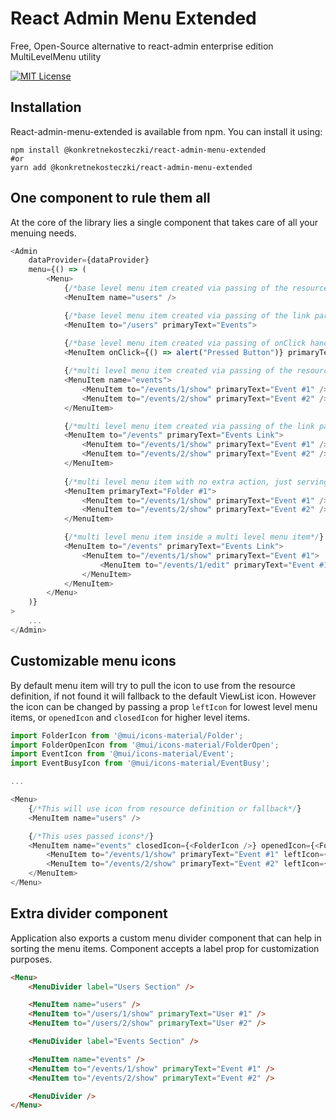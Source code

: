 # React Admin Menu Extended

Free, Open-Source alternative to react-admin enterprise edition MultiLevelMenu utility

[![MIT License](https://img.shields.io/badge/License-MIT-green.svg)](https://choosealicense.com/licenses/mit/)

## Installation
React-admin-menu-extended is available from npm. You can install it using:
```
npm install @konkretnekosteczki/react-admin-menu-extended
#or
yarn add @konkretnekosteczki/react-admin-menu-extended
```

## One component to rule them all

At the core of the library lies a single component that takes care of all your menuing needs.

``` js
<Admin
    dataProvider={dataProvider}
    menu={() => (
        <Menu>
            {/*base level menu item created via passing of the resource name*/}
            <MenuItem name="users" />

            {/*base level menu item created via passing of the link parameters*/}
            <MenuItem to="/users" primaryText="Events">
            
            {/*base level menu item created via passing of onClick handler*/}
            <MenuItem onClick={() => alert("Pressed Button")} primaryText="Alert">

            {/*multi level menu item created via passing of the resource name*/}
            <MenuItem name="events">
                <MenuItem to="/events/1/show" primaryText="Event #1" />
                <MenuItem to="/events/2/show" primaryText="Event #2" />
            </MenuItem>

            {/*multi level menu item created via passing of the link parameters*/}
            <MenuItem to="/events" primaryText="Events Link">
                <MenuItem to="/events/1/show" primaryText="Event #1" />
                <MenuItem to="/events/2/show" primaryText="Event #2" />
            </MenuItem>
            
            {/*multi level menu item with no extra action, just serving the purpose of a folder*/}
            <MenuItem primaryText="Folder #1">
                <MenuItem to="/events/1/show" primaryText="Event #1" />
                <MenuItem to="/events/2/show" primaryText="Event #2" />
            </MenuItem>

            {/*multi level menu item inside a multi level menu item*/}
            <MenuItem to="/events" primaryText="Events Link">
                <MenuItem to="/events/1/show" primaryText="Event #1">
                    <MenuItem to="/events/1/edit" primaryText="Event #1 (Edit)" />
                </MenuItem>
            </MenuItem>
        </Menu>
    )}
>
    ...
</Admin>
```

## Customizable menu icons

By default menu item will try to pull the icon to use from the resource definition, if not found it will fallback to the default ViewList icon. However the icon can be changed by passing a prop `leftIcon` for lowest level menu items, or `openedIcon` and `closedIcon` for higher level items.

``` js
import FolderIcon from '@mui/icons-material/Folder';
import FolderOpenIcon from '@mui/icons-material/FolderOpen';
import EventIcon from '@mui/icons-material/Event';
import EventBusyIcon from '@mui/icons-material/EventBusy';

...

<Menu>
    {/*This will use icon from resource definition or fallback*/}
    <MenuItem name="users" /> 

    {/*This uses passed icons*/}
    <MenuItem name="events" closedIcon={<FolderIcon />} openedIcon={<FolderOpenIcon />} >
        <MenuItem to="/events/1/show" primaryText="Event #1" leftIcon={<EventIcon />} />
        <MenuItem to="/events/2/show" primaryText="Event #2" leftIcon={<EventBusyIcon />} />
    </MenuItem>
</Menu>
```

## Extra divider component

Application also exports a custom menu divider component that can help in sorting the menu items. Component accepts a label prop for customization purposes.

```html
<Menu>
    <MenuDivider label="Users Section" />

    <MenuItem name="users" />
    <MenuItem to="/users/1/show" primaryText="User #1" />
    <MenuItem to="/users/2/show" primaryText="User #2" />

    <MenuDivider label="Events Section" />

    <MenuItem name="events" />
    <MenuItem to="/events/1/show" primaryText="Event #1" />
    <MenuItem to="/events/2/show" primaryText="Event #2" />

    <MenuDivider />
</Menu>
```
